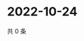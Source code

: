 # 2022-10-24

共 0 条

<!-- BEGIN WEIBO -->
<!-- 最后更新时间 Mon Oct 24 2022 23:24:27 GMT+0800 (China Standard Time) -->

<!-- END WEIBO -->
